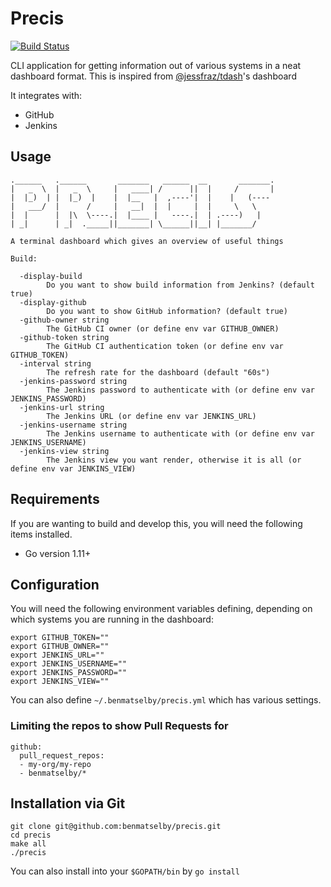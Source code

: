 # Precis

[![Build Status](https://travis-ci.org/benmatselby/precis.png?branch=master)](https://travis-ci.org/benmatselby/precis)

CLI application for getting information out of various systems in a neat dashboard format. This is inspired from [@jessfraz/tdash](https://github.com/jessfraz/tdash)'s dashboard

It integrates with:

- GitHub
- Jenkins

## Usage

```shell
.______   .______       _______   ______  __       _______.
|   _  \  |   _  \     |   ____| /      ||  |     /       |
|  |_)  | |  |_)  |    |  |__   |  ,----'|  |    |   (----
|   ___/  |      /     |   __|  |  |     |  |     \   \
|  |      |  |\  \----.|  |____ |   ----.|  | .----)   |
| _|      | _|  ._____||_______| \______||__| |_______/

A terminal dashboard which gives an overview of useful things

Build:

  -display-build
        Do you want to show build information from Jenkins? (default true)
  -display-github
    	Do you want to show GitHub information? (default true)
  -github-owner string
    	The GitHub CI owner (or define env var GITHUB_OWNER)
  -github-token string
    	The GitHub CI authentication token (or define env var GITHUB_TOKEN)
  -interval string
    	The refresh rate for the dashboard (default "60s")
  -jenkins-password string
    	The Jenkins password to authenticate with (or define env var JENKINS_PASSWORD)
  -jenkins-url string
    	The Jenkins URL (or define env var JENKINS_URL)
  -jenkins-username string
    	The Jenkins username to authenticate with (or define env var JENKINS_USERNAME)
  -jenkins-view string
    	The Jenkins view you want render, otherwise it is all (or define env var JENKINS_VIEW)
```

## Requirements

If you are wanting to build and develop this, you will need the following items installed.

- Go version 1.11+

## Configuration

You will need the following environment variables defining, depending on which systems you are running in the dashboard:

```shell
export GITHUB_TOKEN=""
export GITHUB_OWNER=""
export JENKINS_URL=""
export JENKINS_USERNAME=""
export JENKINS_PASSWORD=""
export JENKINS_VIEW=""
```

You can also define `~/.benmatselby/precis.yml` which has various settings.

### Limiting the repos to show Pull Requests for

```shell
github:
  pull_request_repos:
  - my-org/my-repo
  - benmatselby/*
```

## Installation via Git

```shell
git clone git@github.com:benmatselby/precis.git
cd precis
make all
./precis
```

You can also install into your `$GOPATH/bin` by `go install`
